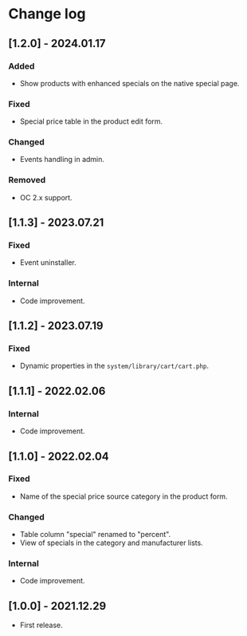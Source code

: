 # Change log

## [1.2.0] - 2024.01.17
### Added
- Show products with enhanced specials on the native special page.
### Fixed
- Special price table in the product edit form.
### Changed
- Events handling in admin.
### Removed
- OC 2.x support.

## [1.1.3] - 2023.07.21
### Fixed
- Event uninstaller.
### Internal
- Code improvement.

## [1.1.2] - 2023.07.19
### Fixed
- Dynamic properties in the `system/library/cart/cart.php`.

## [1.1.1] - 2022.02.06
### Internal
- Code improvement.

## [1.1.0] - 2022.02.04
### Fixed
- Name of the special price source category in the product form.
### Changed
- Table column "special" renamed to "percent".
- View of specials in the category and manufacturer lists.
### Internal
- Code improvement.

## [1.0.0] - 2021.12.29
- First release.
